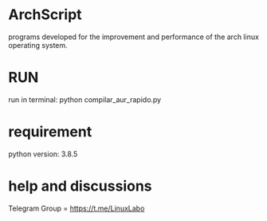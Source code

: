 # ArchScript
programs developed for the improvement and performance of the arch linux operating system.

# RUN
run in terminal: python compilar_aur_rapido.py

# requirement
python version: 3.8.5


# help and discussions
Telegram Group = https://t.me/LinuxLabo
